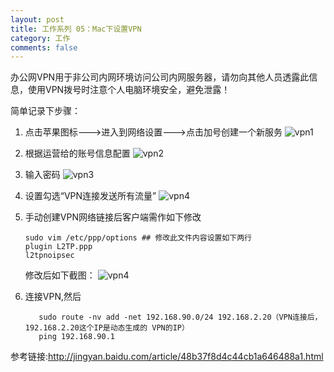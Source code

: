 ```yaml
---
layout: post
title: 工作系列 05：Mac下设置VPN
category: 工作
comments: false
---
```


办公网VPN用于非公司内网环境访问公司内网服务器，请勿向其他人员透露此信息，使用VPN拨号时注意个人电脑环境安全，避免泄露！

简单记录下步骤：

1. 点击苹果图标--->进入到网络设置--->点击加号创建一个新服务
	![vpn1](https://github.com/iWatching/blog/blob/gh-pages/images/vpn1.jpg?raw=true)
  
2. 根据运营给的账号信息配置
	![vpn2](https://github.com/iWatching/blog/blob/gh-pages/images/vpn2.png?raw=true)

3. 输入密码
	![vpn3](https://github.com/iWatching/blog/blob/gh-pages/images/vpn3.png?raw=true)

4. 设置勾选“VPN连接发送所有流量”
	![vpn4](https://github.com/iWatching/blog/blob/gh-pages/images/vpn4.png?raw=true) 

5. 手动创建VPN网络链接后客户端需作如下修改

	```
	sudo vim /etc/ppp/options ## 修改此文件内容设置如下两行	plugin L2TP.ppp	l2tpnoipsec
	
	```
	修改后如下截图：
	![vpn4](https://github.com/iWatching/blog/blob/gh-pages/images/vpn5.png?raw=true) 
	
6. 连接VPN,然后
	
	```	   sudo route -nv add -net 192.168.90.0/24 192.168.2.20（VPN连接后，192.168.2.20这个IP是动态生成的 VPN的IP）	   ping 192.168.90.1 
	```参考链接:<http://jingyan.baidu.com/article/48b37f8d4c44cb1a646488a1.html>